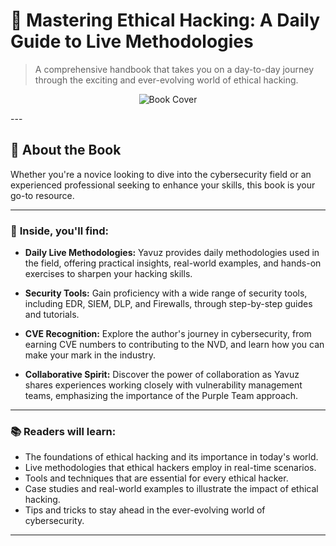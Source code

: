 # 📘 **Mastering Ethical Hacking: A Daily Guide to Live Methodologies**

> A comprehensive handbook that takes you on a day-to-day journey through the exciting and ever-evolving world of ethical hacking.


<p align="center">
  <img src="https://github.com/YavuzSahbaz/Mastering-Ethical-Hacking/blob/main/image.png" alt="Book Cover">
</p>
---

## 🌟 **About the Book**

Whether you're a novice looking to dive into the cybersecurity field or an experienced professional seeking to enhance your skills, this book is your go-to resource.

---

### 🚀 **Inside, you'll find:**

- **Daily Live Methodologies:** Yavuz provides daily methodologies used in the field, offering practical insights, real-world examples, and hands-on exercises to sharpen your hacking skills.

- **Security Tools:** Gain proficiency with a wide range of security tools, including EDR, SIEM, DLP, and Firewalls, through step-by-step guides and tutorials.

- **CVE Recognition:** Explore the author's journey in cybersecurity, from earning CVE numbers to contributing to the NVD, and learn how you can make your mark in the industry.

- **Collaborative Spirit:** Discover the power of collaboration as Yavuz shares experiences working closely with vulnerability management teams, emphasizing the importance of the Purple Team approach.

---

### 📚 **Readers will learn:**

- The foundations of ethical hacking and its importance in today's world.
- Live methodologies that ethical hackers employ in real-time scenarios.
- Tools and techniques that are essential for every ethical hacker.
- Case studies and real-world examples to illustrate the impact of ethical hacking.
- Tips and tricks to stay ahead in the ever-evolving world of cybersecurity.

---



